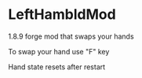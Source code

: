 # LeftHambldMod
1.8.9 forge mod that swaps your hands

To swap your hand use "F" key

Hand state resets after restart
